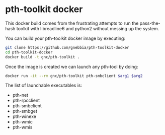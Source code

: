 # pth-toolkit docker

This docker build comes from the frustrating attempts
to run the pass-the-hash toolkit with libreadline6 and
python2 without messing up the system.

You can build your pth-toolkit docker image by executing:
```sh
git clone https://github.com/gnebbia/pth-toolkit-docker
cd pth-toolkit-docker
docker build -t gnc/pth-toolkit .
```

Once the image is created we can launch any pth-tool by doing:
```sh
docker run -it --rm gnc/pth-toolkit pth-smbclient $arg1 $arg2 
```

The list of launchable executables is:

- pth-net
- pth-rpcclient
- pth-smbclient
- pth-smbget
- pth-winexe
- pth-wmic
- pth-wmis
